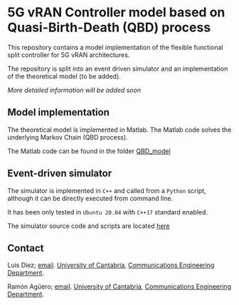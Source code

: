 # 5G vRAN Controller model based on Quasi-Birth-Death (QBD) process

This repository contains a model implementation of the flexible functional split controller for 5G vRAN architectures.

The repository is split into an event driven simulator and an implementation of the theoretical model (to be added). 

*More detailed information will be added soon*

## Model implementation

The theoretical model is implemented in Matlab. The Matlab code solves the underlying Markov Chain (QBD process).

The Matlab code can be found in the folder [QBD_model](./QBD_model)


## Event-driven simulator

The simulator is implemented in `C++` and called from a `Python` script, although it can be directly executed from command line.

It has been only tested in `Ubuntu 20.04` with `C++17` standard enabled.

The simulator source code and scripts are located [here](./Ev_simulator) 


## Contact
Luis Diez;  [email](mailto:ldiez@tlmat.unican.es). [University of Cantabria](https://web.unican.es/), [Communications Engineering Department](https://www.tlmat.unican.es/).

Ramón Agüero; [email](mailto:ramon@tlmat.unican.es). [University of Cantabria](https://web.unican.es/), [Communications Engineering Department](https://www.tlmat.unican.es/).